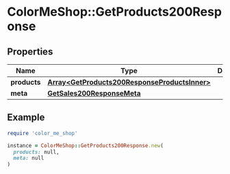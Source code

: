 # ColorMeShop::GetProducts200Response

## Properties

| Name | Type | Description | Notes |
| ---- | ---- | ----------- | ----- |
| **products** | [**Array&lt;GetProducts200ResponseProductsInner&gt;**](GetProducts200ResponseProductsInner.md) |  | [optional] |
| **meta** | [**GetSales200ResponseMeta**](GetSales200ResponseMeta.md) |  | [optional] |

## Example

```ruby
require 'color_me_shop'

instance = ColorMeShop::GetProducts200Response.new(
  products: null,
  meta: null
)
```

